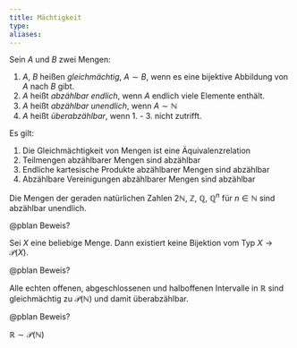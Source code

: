 ```yaml
---
title: Mächtigkeit
type: 
aliases:
---
```



Sein $A$ und $B$ zwei Mengen:
1. $A$, $B$ heißen *gleichmächtig*, $A \sim B$, wenn es eine bijektive Abbildung von $A$ nach $B$ gibt.
2. $A$ heißt *abzählbar endlich*, wenn $A$ endlich viele Elemente enthält.
3. $A$ heißt *abzählbar unendlich*, wenn $A \sim \mathbb{N}$
4. $A$ heißt *überabzählbar*, wenn 1. - 3. nicht zutrifft.

Es gilt:
1. Die Gleichmächtigkeit von Mengen ist eine Äquivalenzrelation
2. Teilmengen abzählbarer Mengen sind abzählbar
3. Endliche kartesische Produkte abzählbarer Mengen sind abzählbar
4. Abzählbare Vereinigungen abzählbarer Mengen sind abzählbar

Die Mengen der geraden natürlichen Zahlen $2\mathbb{N}$, $\mathbb{Z}$, $\mathbb{Q}$, $\mathbb{Q}^n$ für $n \in \mathbb{N}$ sind abzählbar unendlich.

@pblan Beweis?

Sei $X$ eine beliebige Menge.
Dann existiert keine Bijektion vom Typ $X \to \mathcal{P}(X)$.

@pblan Beweis?

Alle echten offenen, abgeschlossenen und halboffenen Intervalle in $\mathbb{R}$ sind gleichmächtig zu $\mathcal{P}(\mathbb{N})$ und damit überabzählbar.

@pblan Beweis?

$\mathbb{R} \sim \mathcal{P}(\mathbb{N})$
